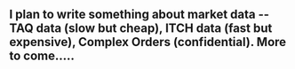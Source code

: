 ## I plan to write something about market data -- TAQ data (slow but cheap), ITCH data (fast but expensive), Complex Orders (confidential). More to come.....
